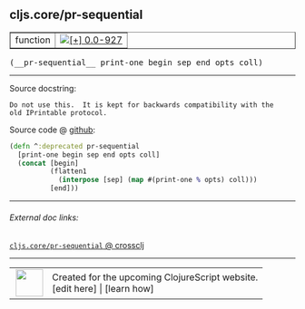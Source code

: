 ## cljs.core/pr-sequential



 <table border="1">
<tr>
<td>function</td>
<td><a href="https://github.com/cljsinfo/cljs-api-docs/tree/0.0-927"><img valign="middle" alt="[+] 0.0-927" title="Added in 0.0-927" src="https://img.shields.io/badge/+-0.0--927-lightgrey.svg"></a> </td>
</tr>
</table>


 <samp>
(__pr-sequential__ print-one begin sep end opts coll)<br>
</samp>

---





Source docstring:

```
Do not use this.  It is kept for backwards compatibility with the
old IPrintable protocol.
```


Source code @ [github](https://github.com/clojure/clojurescript/blob/r1535/src/cljs/cljs/core.cljs#L6158-L6165):

```clj
(defn ^:deprecated pr-sequential
  [print-one begin sep end opts coll]
  (concat [begin]
          (flatten1
            (interpose [sep] (map #(print-one % opts) coll)))
          [end]))
```

<!--
Repo - tag - source tree - lines:

 <pre>
clojurescript @ r1535
└── src
    └── cljs
        └── cljs
            └── <ins>[core.cljs:6158-6165](https://github.com/clojure/clojurescript/blob/r1535/src/cljs/cljs/core.cljs#L6158-L6165)</ins>
</pre>

-->

---



###### External doc links:

[`cljs.core/pr-sequential` @ crossclj](http://crossclj.info/fun/cljs.core.cljs/pr-sequential.html)<br>

---

 <table>
<tr><td>
<img valign="middle" align="right" width="48px" src="http://i.imgur.com/Hi20huC.png">
</td><td>
Created for the upcoming ClojureScript website.<br>
[edit here] | [learn how]
</td></tr></table>

[edit here]:https://github.com/cljsinfo/cljs-api-docs/blob/master/cljsdoc/cljs.core/pr-sequential.cljsdoc
[learn how]:https://github.com/cljsinfo/cljs-api-docs/wiki/cljsdoc-files

<!--

This information was too distracting to show to readers, but I'll leave it
commented here since it is helpful to:

- pretty-print the data used to generate this document
- and show how to retrieve that data



The API data for this symbol:

```clj
{:ns "cljs.core",
 :name "pr-sequential",
 :signature ["[print-one begin sep end opts coll]"],
 :history [["+" "0.0-927"]],
 :type "function",
 :full-name-encode "cljs.core/pr-sequential",
 :source {:code "(defn ^:deprecated pr-sequential\n  [print-one begin sep end opts coll]\n  (concat [begin]\n          (flatten1\n            (interpose [sep] (map #(print-one % opts) coll)))\n          [end]))",
          :title "Source code",
          :repo "clojurescript",
          :tag "r1535",
          :filename "src/cljs/cljs/core.cljs",
          :lines [6158 6165]},
 :full-name "cljs.core/pr-sequential",
 :docstring "Do not use this.  It is kept for backwards compatibility with the\nold IPrintable protocol."}

```

Retrieve the API data for this symbol:

```clj
;; from Clojure REPL
(require '[clojure.edn :as edn])
(-> (slurp "https://raw.githubusercontent.com/cljsinfo/cljs-api-docs/catalog/cljs-api.edn")
    (edn/read-string)
    (get-in [:symbols "cljs.core/pr-sequential"]))
```

-->
